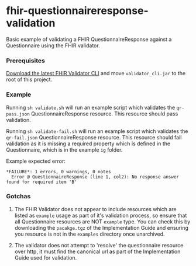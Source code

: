 # fhir-questionnaireresponse-validation
Basic example of validating a FHIR QuestionnaireResponse against a Questionnaire using the FHIR validator.

### Prerequisites

[Download the latest FHIR Validator CLI](https://github.com/hapifhir/org.hl7.fhir.core/releases/latest/download/validator_cli.jar) and move `validator_cli.jar` to the root of this project.

### Example

Running `sh validate.sh` will run an example script which validates the `qr-pass.json` QuestionnaireResponse resource. This resource should pass validation.

Running `sh validate-fail.sh` will run an example script which validates the `qr-fail.json` QuestionnaireResponse resource. This resource should fail validation as it is missing a required property which is defined in the Questionnaire, which is in the example `ig` folder.

Example expected error:

```
*FAILURE*: 1 errors, 0 warnings, 0 notes
  Error @ QuestionnaireResponse (line 1, col2): No response answer found for required item 'B'
```

### Gotchas

1) The FHIR Validator does not appear to include resources which are listed as `example` usage as part of it's validation process, so ensure that all Questionnaire resources are NOT `example` type. You can check this by downloading the `pacakge.tgz` of the Implementation Guide and ensuring you resource is not in the `examples` directory once unarchived.

2) The validator does not attempt to 'resolve' the questionnaire resource over http, it must find the canonical url as part of the Implementation Guide used for validation.
